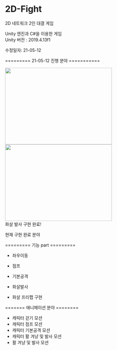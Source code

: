# 2D-Fight
2D 네트워크 2인 대결 게임

Unity 엔진과 C#을 이용한 게임<br>
Unity 버전 : 2019.4.13f1

수정일자: 21-05-12




========= 21-05-12 진행 분야 ===========

<img src="https://user-images.githubusercontent.com/63836325/117990697-5c3ed080-b378-11eb-97bf-db84491b6ea9.PNG" width=350 height=250>
<img src="https://user-images.githubusercontent.com/63836325/117990746-6791fc00-b378-11eb-88ed-012dbb084253.PNG" width=350 height=250><br>
화살 발사 구현 완료!

현재 구현 완료 분야

========= 기능 part =========

- 좌우이동
- 점프
- 기본공격
- 화살발사 

- 화살 프리팹 구현

======= 애니메이션 분야 ========

- 캐릭터 걷기 모션
- 캐릭터 점프 모션
- 캐릭터 기본공격 모션
- 캐릭터 활 겨냥 및 발사 모션
- 활 겨냥 및 발사 모션


